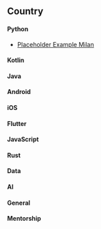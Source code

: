 ## Country

#### Python 
* [Placeholder Example Milan](https://motherfuckingwebsite.com)
#### Kotlin
#### Java
#### Android 
#### iOS
#### Flutter
#### JavaScript
#### Rust
#### Data
#### AI
#### General
#### Mentorship
